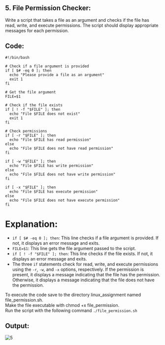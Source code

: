 ## 5. File Permission Checker:   
Write a script that takes a file as an argument and checks if the file has read, write, and execute permissions. The script should display appropriate messages for each permission.

## Code:

```
#!/bin/bash

# Check if a file argument is provided
if [ $# -eq 0 ]; then
  echo "Please provide a file as an argument"
  exit 1
fi

# Get the file argument
FILE=$1

# Check if the file exists
if [ ! -f "$FILE" ]; then
  echo "File $FILE does not exist"
  exit 1
fi

# Check permissions
if [ -r "$FILE" ]; then
  echo "File $FILE has read permission"
else
  echo "File $FILE does not have read permission"
fi

if [ -w "$FILE" ]; then
  echo "File $FILE has write permission"
else
  echo "File $FILE does not have write permission"
fi

if [ -x "$FILE" ]; then
  echo "File $FILE has execute permission"
else
  echo "File $FILE does not have execute permission"
fi
```

# Explanation:
- `if [ $# -eq 0 ]; then`: This line checks if a file argument is provided. If not, it displays an error message and exits.
- `FILE=$1`: This line gets the file argument passed to the script.
- `if [ ! -f "$FILE" ]; then`: This line checks if the file exists. If not, it displays an error message and exits.
- The three `if` statements check for read, write, and execute permissions using the `-r`, `-w`, and `-x` options, respectively. If the permission is present, it displays a
  message indicating that the file has the permission. Otherwise, it displays a message indicating that the file does not have the permission.
  
To execute the code save to the directory linux_assignment named file_permission.sh.    
Make the file executable with chmod +x file_permission.   
Run the script with the following command `./file_permission.sh`

## Output: 

![5](https://github.com/user-attachments/assets/fccfea40-9e75-482a-b085-0f4b40a9c795)




